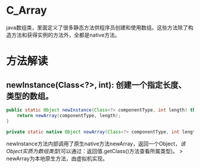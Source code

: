 # C_Array
java数组类，里面定义了很多静态方法供程序员创建和使用数组。这些方法除了构造方法和获得实例的方法外，全都是native方法。

# 方法解读

## newInstance(Class<?>, int): 创建一个指定长度、类型的数组。
```java
public static Object newInstance(Class<?> componentType, int length) throws NegativeArraySizeException {
    return newArray(componentType, length);
}

private static native Object newArray(Class<?> componentType, int length) throws NegativeArraySizeException;
```
newInstance方法内部调用了原生native方法newArray，返回一个Object，*该Object实质为数组类型*(可以通过：返回值.getClass()方法查看所属类型)。
    > newArray为本地原生方法，由虚拟机实现。


